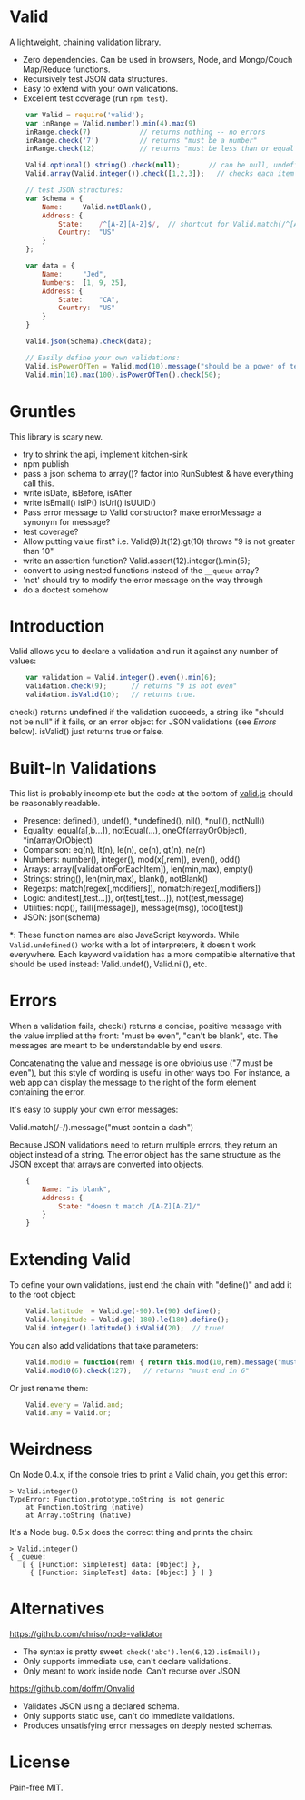 # Valid

A lightweight, chaining validation library.

- Zero dependencies.  Can be used in browsers, Node, and Mongo/Couch Map/Reduce functions.
- Recursively test JSON data structures.
- Easy to extend with your own validations.
- Excellent test coverage (run `npm test`).


```javascript
    var Valid = require('valid');
    var inRange = Valid.number().min(4).max(9)
    inRange.check(7)            // returns nothing -- no errors
    inRange.check('7')          // returns "must be a number"
    inRange.check(12)           // returns "must be less than or equal to 9"

    Valid.optional().string().check(null);       // can be null, undefined, or a string
    Valid.array(Valid.integer()).check([1,2,3]);   // checks each item in the array

    // test JSON structures:
    var Schema = {
        Name:     Valid.notBlank(),
        Address: {
            State:    /^[A-Z][A-Z]$/,  // shortcut for Valid.match(/^[A-Z][A-Z]$/)
            Country:  "US"
        }
    };

    var data = {
        Name:     "Jed",
        Numbers:  [1, 9, 25],
        Address: {
            State:    "CA",
            Country:  "US"
        }
    }

    Valid.json(Schema).check(data);

    // Easily define your own validations:
    Valid.isPowerOfTen = Valid.mod(10).message("should be a power of ten).define();
    Valid.min(10).max(100).isPowerOfTen().check(50);
```

# Gruntles

This library is scary new.

- try to shrink the api, implement kitchen-sink
- npm publish
- pass a json schema to array()?  factor into RunSubtest & have everything call this.
- write isDate, isBefore, isAfter
- write isEmail() isIP() isUrl() isUUID()
- Pass error message to Valid constructor?  make errorMessage a synonym for message?
- test coverage?
- Allow putting value first?  i.e. Valid(9).lt(12).gt(10) throws "9 is not greater than 10"
- write an assertion function?  Valid.assert(12).integer().min(5);
- convert to using nested functions instead of the `__queue` array?
- 'not' should try to modify the error message on the way through
- do a doctest somehow

# Introduction

Valid allows you to declare a validation and run it against any number of
values:

```javascript
    var validation = Valid.integer().even().min(6);
    validation.check(9);      // returns "9 is not even"
    validation.isValid(10);   // returns true.
```

check() returns undefined if the validation succeeds, a string like "should not
be null" if it fails, or an error object for JSON validations (see _Errors_
below).  isValid() just returns true or false.

# Built-In Validations

This list is probably incomplete but the code at the bottom of
[valid.js](https://github.com/bronson/valid/blob/master/lib/valid.js)
should be reasonably readable.

- Presence: defined(), undef(), \*undefined(), nil(), \*null(), notNull()
- Equality: equal(a[,b...]), notEqual(...), oneOf(arrayOrObject), \*in(arrayOrObject)
- Comparison: eq(n), lt(n), le(n), ge(n), gt(n), ne(n)
- Numbers: number(), integer(), mod(x[,rem]), even(), odd()
- Arrays: array([validationForEachItem]), len(min,max), empty()
- Strings: string(), len(min,max), blank(), notBlank()
- Regexps: match(regex[,modifiers]), nomatch(regex[,modifiers])
- Logic: and(test[,test...]), or(test[,test...]), not(test,message)
- Utilities: nop(), fail([message]), message(msg), todo([test])
- JSON: json(schema)

\*: These function names are also JavaScript keywords.  While
`Valid.undefined()` works with a lot of interpreters, it doesn't work
everywhere.  Each keyword validation has a more compatible alternative that
should be used instead: Valid.undef(), Valid.nil(), etc.

# Errors

When a validation fails, check() returns a concise, positive message with the
value implied at the front: "must be even", "can't be blank", etc.  The messages
are meant to be understandable by end users.

Concatenating the value and message is one obvioius use ("7 must be even"), but
this style of wording is useful in other ways too.  For instance, a web app can
display the message to the right of the form element containing the error.

It's easy to supply your own error messages:

   Valid.match(/-/).message("must contain a dash")

Because JSON validations need to return multiple errors, they return an object
instead of a string.  The error object has the same structure as the JSON
except that arrays are converted into objects.

```javascript
    {
        Name: "is blank",
        Address: {
            State: "doesn't match /[A-Z][A-Z]/"
        }
    }
```

# Extending Valid

To define your own validations, just end the chain with "define()"
and add it to the root object:

```javascript
    Valid.latitude  = Valid.ge(-90).le(90).define();
    Valid.longitude = Valid.ge(-180).le(180).define();
    Valid.integer().latitude().isValid(20);  // true!
```

You can also add validations that take parameters:

```javascript
    Valid.mod10 = function(rem) { return this.mod(10,rem).message("must end in" + rem); }
    Valid.mod10(6).check(127);   // returns "must end in 6"
```

Or just rename them:

```javascript
    Valid.every = Valid.and;
    Valid.any = Valid.or;
```


# Weirdness

On Node 0.4.x, if the console tries to print a Valid chain, you
get this error:

    > Valid.integer()
    TypeError: Function.prototype.toString is not generic
        at Function.toString (native)
        at Array.toString (native)

It's a Node bug.  0.5.x does the correct thing and prints the
chain:

    > Valid.integer()
    { _queue: 
       [ { [Function: SimpleTest] data: [Object] },
         { [Function: SimpleTest] data: [Object] } ] }


# Alternatives

<https://github.com/chriso/node-validator>

- The syntax is pretty sweet: `check('abc').len(6,12).isEmail();`
- Only supports immediate use, can't declare validations.
- Only meant to work inside node.  Can't recurse over JSON.

<https://github.com/doffm/Onvalid>

- Validates JSON using a declared schema.
- Only supports static use, can't do immediate validations.
- Produces unsatisfying error messages on deeply nested schemas.


# License

Pain-free MIT.

